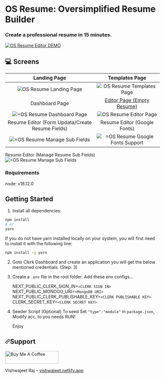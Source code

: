 # OS Resume: Oversimplified Resume Builder
### Create a professional resume in 15 minutes.

[![OS Resume Editor DEMO](https://img.youtube.com/vi/plFUCIFGOVc/0.jpg)](https://www.youtube.com/watch?v=plFUCIFGOVc)

## 💻 Screens
Landing Page          |  Templates Page
:-------------------------:|:-------------------------:
<img src="https://cdn.hashnode.com/res/hashnode/image/upload/v1626894875481/-qAU5ukz2.png" alt="OS Resume Landing Page"> | <img src="https://cdn.hashnode.com/res/hashnode/image/upload/v1626895094040/vzhgmLk5A.png" alt="OS Resume Templates Page">
Dashboard Page         |  <a href='https://www.youtube.com/watch?v=plFUCIFGOVc' target='_blank'>Editor Page (Empty Resume)</a>
<img src="https://cdn.hashnode.com/res/hashnode/image/upload/v1626898853868/ufXg8-gpK.png" alt="=OS Resume Dashboard Page"> | <img src="https://cdn.hashnode.com/res/hashnode/image/upload/v1626895188274/GJ6blsJV5.png" alt="OS Resume Editor Page">
Resume Editor (Form Updata/Create Resume Fields)         |  Resume Editor (Google Fonts)
<img src="https://cdn.hashnode.com/res/hashnode/image/upload/v1627115195301/EmvWtCSJBr.png" alt="=OS Resume Manage Sub Fields"> | <img src="https://cdn.hashnode.com/res/hashnode/image/upload/v1627115285248/q36qsMaY2.png" alt="=OS Resume Google Fonts Support">

Resume Editor (Manage Resume Sub Fields)
<img src="https://cdn.hashnode.com/res/hashnode/image/upload/v1627115172897/jWl6cpIVg.png" alt="=OS Resume Manage Sub Fields">

### Requirements
node: v18.12.0

## Getting Started

1. Install all dependencies:

```bash
npm install
# or
yarn
```

If you do not have yarn installed locally on your system, you will first need to install it with the following line:

```bash
npm install -g yarn
```

2. Goto Clerk Dashboard and create an application you will get the below mentioned credentials. (Step: 3)

3. Create a `.env` file in the root folder.
    Add these env configs...

    NEXT_PUBLIC_CLERK_SIGN_IN=`<CLERK SIGN IN>`
    NEXT_PUBLIC_MONOGO_URI=`<MongoDB URI>`
    NEXT_PUBLIC_CLERK_PUBLISHABLE_KEY=`<CLERK PUBLISHABLE KEY>`
    CLERK_SECRET_KEY=`<CLERK SECRET KEY>`

4. Seeder Script (Optional)
  To seed
  Set `"type":"module"` in `package.json`,
  Modify acc. to you needs
  RUN!

    Enjoy

<h2><a id="user-content-about" class="anchor" aria-hidden="true" href="#about"><svg class="octicon octicon-link" viewBox="0 0 16 16" version="1.1" width="16" height="16" aria-hidden="true"><path fill-rule="evenodd" d="M7.775 3.275a.75.75 0 001.06 1.06l1.25-1.25a2 2 0 112.83 2.83l-2.5 2.5a2 2 0 01-2.83 0 .75.75 0 00-1.06 1.06 3.5 3.5 0 004.95 0l2.5-2.5a3.5 3.5 0 00-4.95-4.95l-1.25 1.25zm-4.69 9.64a2 2 0 010-2.83l2.5-2.5a2 2 0 012.83 0 .75.75 0 001.06-1.06 3.5 3.5 0 00-4.95 0l-2.5 2.5a3.5 3.5 0 004.95 4.95l1.25-1.25a.75.75 0 00-1.06-1.06l-1.25 1.25a2 2 0 01-2.83 0z"></path></svg></a>Support</h2>

<a href="https://www.buymeacoffee.com/vishwajeetraj11" target="_blank"><img src="https://cdn.buymeacoffee.com/buttons/default-orange.png" alt="Buy Me A Coffee" height="41" width="174"></a>

<p>Vishwajeet Raj – <a href="https://vishwajeet.netlify.app" rel="nofollow">vishwajeet.netlify.app</a></p>
